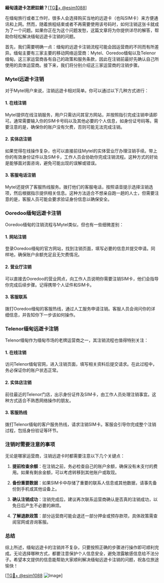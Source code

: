 **緬甸遠遊卡怎麽註銷？**[[TG💪+ @esim1088](https://t.me/s/esim1088)]

在缅甸旅行或者工作时，很多人会选择购买当地的远遊卡（也叫SIM卡）来方便通讯和上网。然而，随着旅程结束或者不再需要使用该号码时，如何注销这张卡就成为了一个问题。如果你正在为这个问题发愁，这篇文章将为你提供详尽的解答，帮助你轻松解决缅甸远遊卡注销的问题。

首先，我们需要明确一点：缅甸的远遊卡注销流程可能会因运营商的不同而有所差异。缅甸主要有三家主要的移动网络运营商：Mytel、Ooredoo缅甸以及Telenor缅甸。这三家运营商各有自己的政策和服务条款，因此在注销前最好先确认自己所使用的具体运营商。接下来，我们将分别介绍这三家运营商的注销步骤。

### Mytel远遊卡注销

对于Mytel用户来说，注销远遊卡相对简单。你可以通过以下几种方式进行：

#### 1. 在线注销
Mytel提供在线注销服务，用户只需访问其官方网站，并按照指引完成注销申请即可。通常需要输入你的SIM卡号码以及其他必要的个人信息，如身份证号码等。需要注意的是，确保你的账户没有欠费，否则可能无法完成注销。

#### 2. 实体店注销
如果觉得在线操作复杂，也可以直接前往Mytel的实体营业厅办理注销手续。带上你的有效身份证件以及SIM卡，工作人员会协助你完成注销流程。这种方式的好处是能够面对面咨询，避免可能出现的误解或错误。

#### 3. 客服电话注销
Mytel还提供了客服热线服务。拨打他们的客服电话，按照语音提示选择注销选项，然后根据指示提供相关信息。这种方法适合不想亲自跑一趟的人士，但需要注意的是，客服人员可能会要求验证身份信息以确保安全。

### Ooredoo缅甸远遊卡注销

Ooredoo缅甸的注销流程与Mytel类似，但也有一些细微差别：

#### 1. 网站注销
登录Ooredoo缅甸的官方网站，找到注销页面，填写必要的信息并提交申请。同样地，确保账户余额充足且无欠费情况。

#### 2. 营业厅注销
可以直接去Ooredoo的营业网点，向工作人员说明你需要注销SIM卡，他们会指导你完成后续步骤。记得携带个人证件和SIM卡。

#### 3. 客服联系
拨打Ooredoo缅甸的客服热线，通过人工服务申请注销。客服人员会询问你的详细信息，并告知你下一步该如何操作。

### Telenor缅甸远遊卡注销

Telenor缅甸作为缅甸市场的老牌运营商之一，其注销流程也值得特别关注：

#### 1. 在线注销
访问Telenor缅甸官网，进入注销页面，填写相关资料后提交请求。在此过程中，务必保证你的账户状态正常。

#### 2. 实体店注销
前往最近的Telenor门店，出示身份证件及SIM卡，由工作人员处理注销事宜。这种方式适合不熟悉网络操作的朋友。

#### 3. 客服热线
拨打Telenor缅甸的客户服务热线，请求注销SIM卡。客服会引导你完成整个注销过程，包括身份验证等环节。

### 注销时需要注意的事项

无论是哪家运营商，注销远遊卡时都需要注意以下几个关键点：

1. **提前检查余额**：在注销之前，务必检查自己的账户余额，确保没有未支付的费用。如果有剩余金额，可以考虑转移到其他账户或取现。
   
2. **备份重要数据**：如果SIM卡中存储了重要的联系人信息或其他数据，请事先备份到手机或其他设备上。

3. **确认注销成功**：注销完成后，建议再次联系运营商确认是否真的注销成功，以免日后产生不必要的麻烦。

4. **了解退款政策**：部分运营商可能会退还一部分押金或预存款项，具体政策需查阅官网或咨询客服。

### 总结

综上所述，缅甸远遊卡的注销并不复杂，只要按照正确的步骤进行操作即可顺利完成。无论选择哪种方式，都要注意保护个人信息安全，避免泄露敏感信息给不法分子。希望本文提供的信息能帮助大家顺利解决缅甸远遊卡注销的问题，祝各位旅途愉快！

[[TG💪+ @esim1088](https://t.me/s/esim1088) ![Image](https://i.postimg.cc/4NQfJmqS/Snipaste-2025-05-13-00-14-12.png)]
